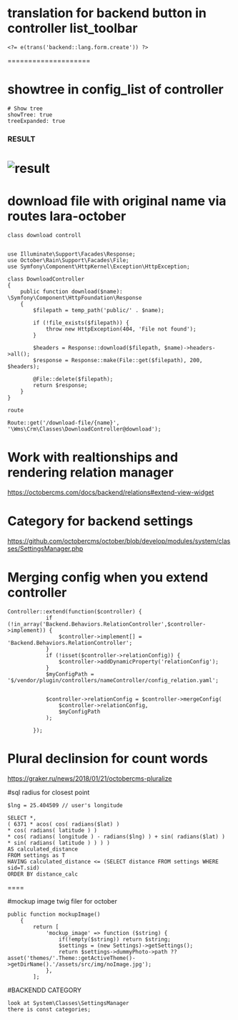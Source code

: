 # translation for backend button in controller list_toolbar
```
<?= e(trans('backend::lang.form.create')) ?> 
```
====================
# showtree in config_list of controller 
```
# Show tree
showTree: true
treeExpanded: true
```
### RESULT
![result](https://raw.githubusercontent.com/idevmans/lpground/master/october-nested-tree.png)
====================
# download file with original name via routes lara-october
```
class download controll


use Illuminate\Support\Facades\Response;
use October\Rain\Support\Facades\File;
use Symfony\Component\HttpKernel\Exception\HttpException;

class DownloadController
{
    public function download($name): \Symfony\Component\HttpFoundation\Response
    {
        $filepath = temp_path('public/' . $name);

        if (!file_exists($filepath)) {
            throw new HttpException(404, 'File not found');
        }

        $headers = Response::download($filepath, $name)->headers->all();
        $response = Response::make(File::get($filepath), 200, $headers);

        @File::delete($filepath);
        return $response;
    }
}

route

Route::get('/download-file/{name}', '\Wms\Crm\Classes\DownloadController@download');
```
# Work with realtionships and rendering relation manager 
https://octobercms.com/docs/backend/relations#extend-view-widget

# Category for backend settings
https://github.com/octobercms/october/blob/develop/modules/system/classes/SettingsManager.php

# Merging config when you extend controller
```
Controller::extend(function($controller) {
            if (!in_array('Backend.Behaviors.RelationController',$controller->implement)) {
                $controller->implement[] = 'Backend.Behaviors.RelationController';
            }
            if (!isset($controller->relationConfig)) {
                $controller->addDynamicProperty('relationConfig');
            }
            $myConfigPath = '$/vendor/plugin/controllers/nameController/config_relation.yaml';


            $controller->relationConfig = $controller->mergeConfig(
                $controller->relationConfig,
                $myConfigPath
            );

        });
```

# Plural declinsion for count words
https://graker.ru/news/2018/01/21/octobercms-pluralize



#sql radius for closest point
```$lat = 41.118491 // user's latitude
$lng = 25.404509 // user's longitude

SELECT *, 
( 6371 * acos( cos( radians($lat) ) 
* cos( radians( latitude ) ) 
* cos( radians( longitude ) - radians($lng) ) + sin( radians($lat) ) 
* sin( radians( latitude ) ) ) ) 
AS calculated_distance 
FROM settings as T 
HAVING calculated_distance <= (SELECT distance FROM settings WHERE sid=T.sid) 
ORDER BY distance_calc
```
====

#mockup image twig filer for october
```
public function mockupImage()
    {
        return [
            'mockup_image' => function ($string) {
                if(!empty($string)) return $string;
                $settings = (new Settings)->getSettings();
                return $settings->dummyPhoto->path ?? asset('themes/'.Theme::getActiveTheme()->getDirName().'/assets/src/img/noImage.jpg');
            },
        ];
```


#BACKENDD CATEGORY
```
look at System\Classes\SettingsManager 
there is const categories;
```
